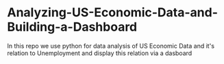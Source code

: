 # Analyzing-US-Economic-Data-and-Building-a-Dashboard
In this repo we use python for data analysis of US Economic Data and it's relation to Unemployment and display this relation via a dasboard
